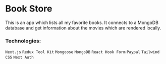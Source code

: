 # Book Store
This is an app which lists all my favorite books. It connects to a MongoDB database and get information about the movies which are rendered locally.

### Technologies:
`Next.js`
`Redux Tool Kit`
`Mongoose`
`MongoDB`
`React Hook Form`
`Paypal`
`Tailwind CSS`
`Next Auth`
